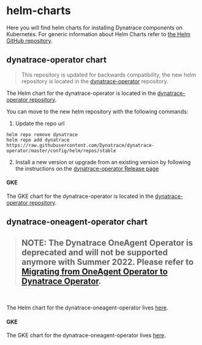# helm-charts

Here you will find helm charts for installing Dynatrace components on Kubernetes. For generic information about Helm Charts refer to [the Helm GitHub repository](https://github.com/helm/charts).

## dynatrace-operator chart
> This repository is updated for backwards compatibility, the new helm repository is located in the [dynatrace-operator](https://github.com/Dynatrace/dynatrace-operator) repository.

The Helm chart for the dynatrace-operator is located in the [dynatrace-operator repository](https://github.com/Dynatrace/dynatrace-operator/tree/master/config/helm/chart/default).

You can move to the new helm repository with the following commands:
1. Update the repo url
```
helm repo remove dynatrace
helm repo add dynatrace https://raw.githubusercontent.com/Dynatrace/dynatrace-operator/master/config/helm/repos/stable
```
2. Install a new version or upgrade from an existing version by following the instructions on the [dynatrace-operator Release page](https://github.com/Dynatrace/dynatrace-operator/releases)

#### GKE
The GKE chart for the dynatrace-operator is located in the [dynatrace-operator repository](https://github.com/Dynatrace/dynatrace-operator/tree/master/config/helm).

## dynatrace-oneagent-operator chart


>## **NOTE: The Dynatrace OneAgent Operator is deprecated and will not be supported anymore with Summer 2022. Please refer to [Migrating from OneAgent Operator to Dynatrace Operator](https://dt-url.net/oneagent-operator-migration).**
<br>

The Helm chart for the dynatrace-oneagent-operator lives [here](https://github.com/Dynatrace/helm-charts/tree/master/dynatrace-oneagent-operator/chart/default).

#### GKE
The GKE chart for the dynatrace-oneagent-operator lives [here](https://github.com/Dynatrace/helm-charts/tree/master/dynatrace-oneagent-operator/).
